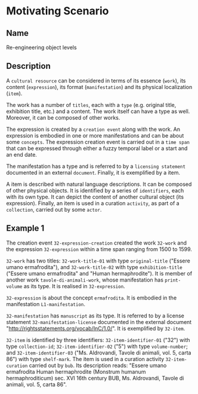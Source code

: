 # Motivating Scenario
## Name
Re-engineering object levels

## Description
A `cultural resource` can be considered in terms of its essence (`work`), its content (`expression`), its format (`manifestation`) and its physical localization (`item`). 

The work has a number of `titles`, each with a `type` (e.g. original title, exhibition title, etc.) and a content. The work itself can have a type as well. Moreover, it can be composed of other works.

The expression is created by a `creation event` along with the work. An expression is embodied in one or more manifestations and can be about some `concepts`.
The expression creation event is carried out in a `time span` that can be expressed through either a fuzzy temporal label or a start and an end date.

The manifestation has a type and is referred to by a `licensing statement` documented in an external `document`. Finally, it is exemplified by a item.

A item is described with natural language descriptions. It can be composed of other physical objects. It is identified by a series of `identifiers`, each with its own type. It can depict the content of another cultural object (its expression). Finally, an item is used in a curation `activity`, as part of a `collection`, carried out by some `actor`.


## Example 1
The creation event `32-expression-creation` created the work `32-work` and the expression `32-expression` within a time span ranging from 1500 to 1599. 

`32-work` has two titles: `32-work-title-01` with type `original-title` ("Essere umano ermafrodita"), and `32-work-title-02` with type `exhibition-title` ("Essere umano ermafrodita" and "Human hermaphrodite"). It is member of another work `tavole-di-animali-work`, whose manifestation has `print-volume` as its type. It is realised in `32-expression`.

`32-expression` is about the concept `ermafrodita`. It is embodied in the manifestation `L1-manifestation`.

`32-manifestation` has `manuscript` as its type. It is referred to by a license statement `32-manifestation-license` documented in the external document "http://rightsstatements.org/vocab/InC/1.0/". It is exemplified by `32-item`.

`32-item` is identified by three identifiers: `32-item-identifier-01` ("32") with type `collection-id`; `32-item-identifier-02` ("5") with type `volume-number`; and `32-item-identifier-03` ("Ms. Aldrovandi, Tavole di animali, vol. 5, carta 86") with type `shelf-mark`. The item is used in a curation activity `32-item-curation` carried out by `bub`. Its description reads: "Essere umano ermafrodita Human hermaphrodite (Monstrum humanum hermaphroditicum) sec. XVI 16th century BUB, Ms. Aldrovandi, Tavole di animali, vol. 5, carta 86". 